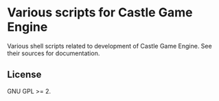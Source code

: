 Various scripts for Castle Game Engine
======================================

Various shell scripts related to development of Castle Game Engine.
See their sources for documentation.

## License

GNU GPL >= 2.
